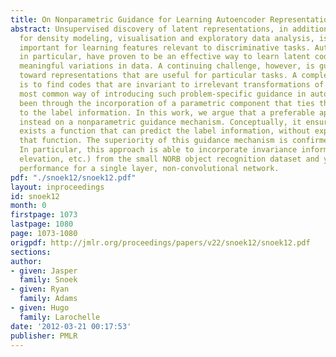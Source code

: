 ```yaml
---
title: On Nonparametric Guidance for Learning Autoencoder Representations
abstract: Unsupervised discovery of latent representations, in addition to being useful
  for density modeling, visualisation and exploratory data analysis, is also increasingly
  important for learning features relevant to discriminative tasks. Autoencoders,
  in particular, have proven to be an effective way to learn latent codes that reflect
  meaningful variations in data. A continuing challenge, however, is guiding an autoencoder
  toward representations that are useful for particular tasks. A complementary challenge
  is to find codes that are invariant to irrelevant transformations of the data. The
  most common way of introducing such problem-specific guidance in autoencoders has
  been through the incorporation of a parametric component that ties the latent representation
  to the label information. In this work, we argue that a preferable approach relies
  instead on a nonparametric guidance mechanism. Conceptually, it ensures that there
  exists a function that can predict the label information, without explicitly instantiating
  that function. The superiority of this guidance mechanism is confirmed on two datasets.
  In particular, this approach is able to incorporate invariance information (lighting,
  elevation, etc.) from the small NORB object recognition dataset and yields state-of-the-art
  performance for a single layer, non-convolutional network.
pdf: "./snoek12/snoek12.pdf"
layout: inproceedings
id: snoek12
month: 0
firstpage: 1073
lastpage: 1080
page: 1073-1080
origpdf: http://jmlr.org/proceedings/papers/v22/snoek12/snoek12.pdf
sections: 
author:
- given: Jasper
  family: Snoek
- given: Ryan
  family: Adams
- given: Hugo
  family: Larochelle
date: '2012-03-21 00:17:53'
publisher: PMLR
---
```

